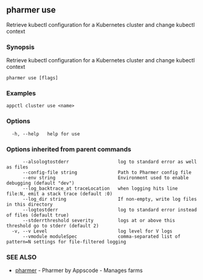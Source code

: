 ## pharmer use

Retrieve kubectl configuration for a Kubernetes cluster and change kubectl context

### Synopsis


Retrieve kubectl configuration for a Kubernetes cluster and change kubectl context

```
pharmer use [flags]
```

### Examples

```
appctl cluster use <name>
```

### Options

```
  -h, --help   help for use
```

### Options inherited from parent commands

```
      --alsologtostderr                  log to standard error as well as files
      --config-file string               Path to Pharmer config file
      --env string                       Environment used to enable debugging (default "dev")
      --log_backtrace_at traceLocation   when logging hits line file:N, emit a stack trace (default :0)
      --log_dir string                   If non-empty, write log files in this directory
      --logtostderr                      log to standard error instead of files (default true)
      --stderrthreshold severity         logs at or above this threshold go to stderr (default 2)
  -v, --v Level                          log level for V logs
      --vmodule moduleSpec               comma-separated list of pattern=N settings for file-filtered logging
```

### SEE ALSO
* [pharmer](pharmer.md)	 - Pharmer by Appscode - Manages farms

